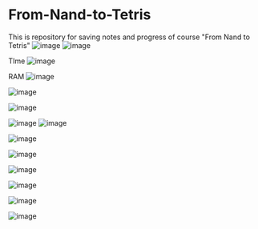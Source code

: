 # From-Nand-to-Tetris
This is repository for saving notes and progress  of course "From Nand to Tetris"
![image](https://github.com/nol4ns3c/From-Nand-to-Tetris/assets/113341404/7d00da21-9e85-4634-855a-3b68ad8feead)
![image](https://github.com/nol4ns3c/From-Nand-to-Tetris/assets/113341404/4efd2ad4-63c5-480a-a7c9-23a21e6df3d0)

TIme
![image](https://github.com/nol4ns3c/From-Nand-to-Tetris/assets/113341404/8276e77f-782a-4d03-8755-ace94906a05c)

RAM
![image](https://github.com/nol4ns3c/From-Nand-to-Tetris/assets/113341404/ac2182c3-30e7-46e5-96f4-af19895fb97b)

![image](https://github.com/nol4ns3c/From-Nand-to-Tetris/assets/113341404/b450f5ed-d9c5-49b4-bcf7-8098678b9763)

![image](https://github.com/nol4ns3c/From-Nand-to-Tetris/assets/113341404/00ec6303-5ef5-41ab-9bf9-e93a2521e631)

![image](https://github.com/nol4ns3c/From-Nand-to-Tetris/assets/113341404/76a17c40-3a3c-47b8-90b0-cba33aa75f6b)
![image](https://github.com/nol4ns3c/From-Nand-to-Tetris/assets/113341404/916d0cb4-7ea9-441e-a4a4-8fcc4651c1bd)

![image](https://github.com/nol4ns3c/From-Nand-to-Tetris/assets/113341404/eceb8c4d-efe0-4e13-b977-ac9f50aaafb7)


![image](https://github.com/nol4ns3c/From-Nand-to-Tetris/assets/113341404/21ea44c2-78f9-46c6-8d81-c62dc5dc0d86)

![image](https://github.com/nol4ns3c/From-Nand-to-Tetris/assets/113341404/161c5230-2051-496e-9514-40f3947bd1e6)

![image](https://github.com/nol4ns3c/From-Nand-to-Tetris/assets/113341404/2e99e7bc-bf8a-4a2b-9367-88dd97b1c254)

![image](https://github.com/nol4ns3c/From-Nand-to-Tetris/assets/113341404/eef4a1b2-f252-45a1-9a22-f3a93b98ca04)

![image](https://github.com/nol4ns3c/From-Nand-to-Tetris/assets/113341404/49383032-fec1-45ba-982b-0c3afae9d8fa)
